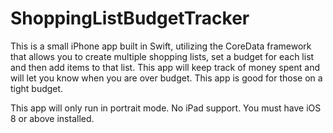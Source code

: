ShoppingListBudgetTracker
=========================

This is a small iPhone app built in Swift, utilizing the CoreData framework that allows you to create multiple shopping lists, set a budget for each list and then add items to that list.  This app will keep track of money spent and will let you know when you are over budget.  This app is good for those on a tight budget.

This app will only run in portrait mode.  No iPad support.  You must have iOS 8 or above installed. 
